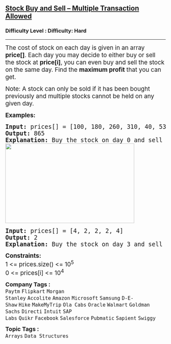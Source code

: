 <h2><a href="https://www.geeksforgeeks.org/problems/stock-buy-and-sell2615/1">Stock Buy and Sell – Multiple Transaction Allowed</a></h2><h3>Difficulty Level : Difficulty: Hard</h3><hr><div class="problems_problem_content__Xm_eO"><p><span style="font-size: 14pt;">The cost of stock on each day is given in an array <strong>price[]</strong>. Each day you may decide to either buy or sell the stock at <strong>price[i]</strong>, you can even buy and sell the stock on the same day. Find the <strong>maximum profit</strong> that you can get.</span></p>
<p><span style="font-size: 14pt;">Note: A stock can only be sold if it has been bought previously and multiple stocks cannot be held on any given day.</span></p>
<p><span style="font-size: 14pt;"><strong>Examples:</strong></span></p>
<pre><span style="font-size: 14pt;"><strong>Input: </strong></span><span style="font-size: 14pt;">prices[] = [100, 180, 260, 310, 40, 535, 695]</span><br><span style="font-size: 14pt;"><strong>Output: </strong></span><span style="font-size: 14pt;">865</span><br><span style="font-size: 14pt;"><strong>Explanation: </strong></span><span style="font-size: 18.6667px;">Buy the stock on day 0 and sell it on day 3 =&gt; 310 – 100 = 210. Buy the stock on day 4 and sell it on day 6 =&gt; 695 – 40 = 655. Maximum Profit = 210 + 655 = 865.<br><img src="https://media.geeksforgeeks.org/img-practice/prod/addEditProblem/878914/Web/Other/blobid2_1731054745.png" width="405" height="250"></span></pre>
<pre><span style="font-size: 14pt;"><strong>Input: </strong></span><span style="font-size: 14pt;">prices[] = [4, 2, 2, 2, 4]</span><br><span style="font-size: 14pt;"><strong>Output: </strong></span><span style="font-size: 14pt;">2</span><br><span style="font-size: 14pt;"><strong>Explanation: </strong></span><span style="font-size: 18.6667px;">Buy the stock on day 3 and sell it on day 4 =&gt; 4 – 2 = 2. Maximum Profit = 2.</span></pre>
<p><span style="font-size: 14pt;"><strong>Constraints:</strong></span><br><span style="font-size: 14pt;">1 &lt;= prices.size() &lt;= 10<sup>5</sup></span><br><span style="font-size: 14pt;">0 &lt;= prices[i] &lt;= 10<sup>4</sup></span></p></div><p><span style=font-size:18px><strong>Company Tags : </strong><br><code>Paytm</code>&nbsp;<code>Flipkart</code>&nbsp;<code>Morgan Stanley</code>&nbsp;<code>Accolite</code>&nbsp;<code>Amazon</code>&nbsp;<code>Microsoft</code>&nbsp;<code>Samsung</code>&nbsp;<code>D-E-Shaw</code>&nbsp;<code>Hike</code>&nbsp;<code>MakeMyTrip</code>&nbsp;<code>Ola Cabs</code>&nbsp;<code>Oracle</code>&nbsp;<code>Walmart</code>&nbsp;<code>Goldman Sachs</code>&nbsp;<code>Directi</code>&nbsp;<code>Intuit</code>&nbsp;<code>SAP Labs</code>&nbsp;<code>Quikr</code>&nbsp;<code>Facebook</code>&nbsp;<code>Salesforce</code>&nbsp;<code>Pubmatic</code>&nbsp;<code>Sapient</code>&nbsp;<code>Swiggy</code>&nbsp;<br><p><span style=font-size:18px><strong>Topic Tags : </strong><br><code>Arrays</code>&nbsp;<code>Data Structures</code>&nbsp;